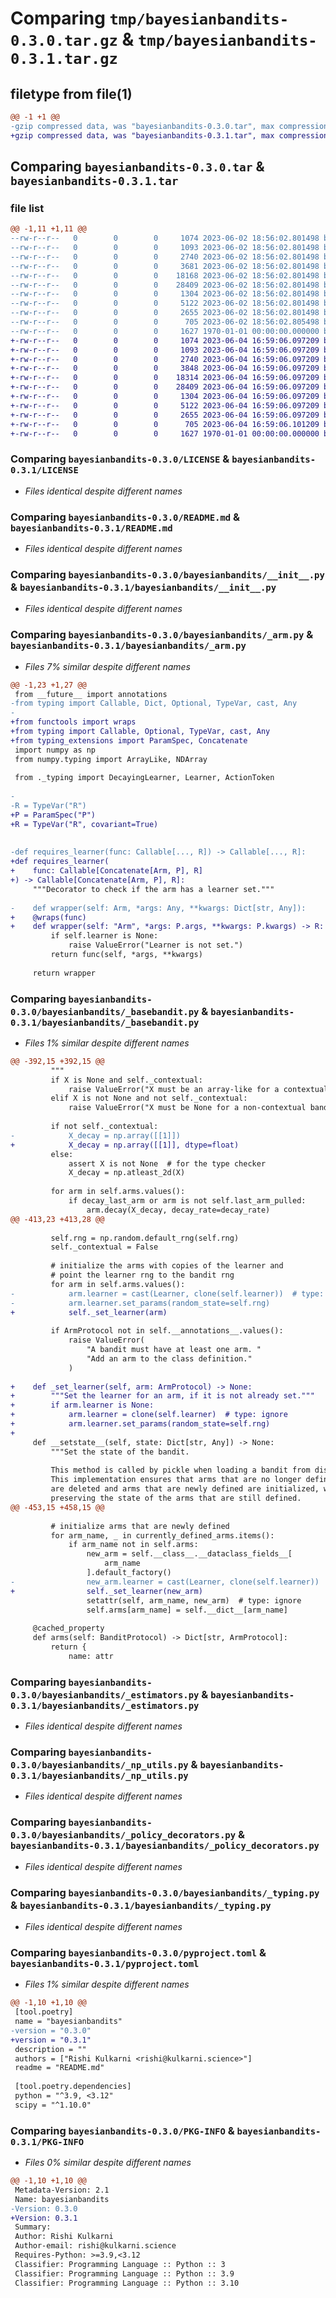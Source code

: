 # Comparing `tmp/bayesianbandits-0.3.0.tar.gz` & `tmp/bayesianbandits-0.3.1.tar.gz`

## filetype from file(1)

```diff
@@ -1 +1 @@
-gzip compressed data, was "bayesianbandits-0.3.0.tar", max compression
+gzip compressed data, was "bayesianbandits-0.3.1.tar", max compression
```

## Comparing `bayesianbandits-0.3.0.tar` & `bayesianbandits-0.3.1.tar`

### file list

```diff
@@ -1,11 +1,11 @@
--rw-r--r--   0        0        0     1074 2023-06-02 18:56:02.801498 bayesianbandits-0.3.0/LICENSE
--rw-r--r--   0        0        0     1093 2023-06-02 18:56:02.801498 bayesianbandits-0.3.0/README.md
--rw-r--r--   0        0        0     2740 2023-06-02 18:56:02.801498 bayesianbandits-0.3.0/bayesianbandits/__init__.py
--rw-r--r--   0        0        0     3681 2023-06-02 18:56:02.801498 bayesianbandits-0.3.0/bayesianbandits/_arm.py
--rw-r--r--   0        0        0    18168 2023-06-02 18:56:02.801498 bayesianbandits-0.3.0/bayesianbandits/_basebandit.py
--rw-r--r--   0        0        0    28409 2023-06-02 18:56:02.801498 bayesianbandits-0.3.0/bayesianbandits/_estimators.py
--rw-r--r--   0        0        0     1304 2023-06-02 18:56:02.801498 bayesianbandits-0.3.0/bayesianbandits/_np_utils.py
--rw-r--r--   0        0        0     5122 2023-06-02 18:56:02.801498 bayesianbandits-0.3.0/bayesianbandits/_policy_decorators.py
--rw-r--r--   0        0        0     2655 2023-06-02 18:56:02.801498 bayesianbandits-0.3.0/bayesianbandits/_typing.py
--rw-r--r--   0        0        0      705 2023-06-02 18:56:02.805498 bayesianbandits-0.3.0/pyproject.toml
--rw-r--r--   0        0        0     1627 1970-01-01 00:00:00.000000 bayesianbandits-0.3.0/PKG-INFO
+-rw-r--r--   0        0        0     1074 2023-06-04 16:59:06.097209 bayesianbandits-0.3.1/LICENSE
+-rw-r--r--   0        0        0     1093 2023-06-04 16:59:06.097209 bayesianbandits-0.3.1/README.md
+-rw-r--r--   0        0        0     2740 2023-06-04 16:59:06.097209 bayesianbandits-0.3.1/bayesianbandits/__init__.py
+-rw-r--r--   0        0        0     3848 2023-06-04 16:59:06.097209 bayesianbandits-0.3.1/bayesianbandits/_arm.py
+-rw-r--r--   0        0        0    18314 2023-06-04 16:59:06.097209 bayesianbandits-0.3.1/bayesianbandits/_basebandit.py
+-rw-r--r--   0        0        0    28409 2023-06-04 16:59:06.097209 bayesianbandits-0.3.1/bayesianbandits/_estimators.py
+-rw-r--r--   0        0        0     1304 2023-06-04 16:59:06.097209 bayesianbandits-0.3.1/bayesianbandits/_np_utils.py
+-rw-r--r--   0        0        0     5122 2023-06-04 16:59:06.097209 bayesianbandits-0.3.1/bayesianbandits/_policy_decorators.py
+-rw-r--r--   0        0        0     2655 2023-06-04 16:59:06.097209 bayesianbandits-0.3.1/bayesianbandits/_typing.py
+-rw-r--r--   0        0        0      705 2023-06-04 16:59:06.101209 bayesianbandits-0.3.1/pyproject.toml
+-rw-r--r--   0        0        0     1627 1970-01-01 00:00:00.000000 bayesianbandits-0.3.1/PKG-INFO
```

### Comparing `bayesianbandits-0.3.0/LICENSE` & `bayesianbandits-0.3.1/LICENSE`

 * *Files identical despite different names*

### Comparing `bayesianbandits-0.3.0/README.md` & `bayesianbandits-0.3.1/README.md`

 * *Files identical despite different names*

### Comparing `bayesianbandits-0.3.0/bayesianbandits/__init__.py` & `bayesianbandits-0.3.1/bayesianbandits/__init__.py`

 * *Files identical despite different names*

### Comparing `bayesianbandits-0.3.0/bayesianbandits/_arm.py` & `bayesianbandits-0.3.1/bayesianbandits/_arm.py`

 * *Files 7% similar despite different names*

```diff
@@ -1,23 +1,27 @@
 from __future__ import annotations
-from typing import Callable, Dict, Optional, TypeVar, cast, Any
-
+from functools import wraps
+from typing import Callable, Optional, TypeVar, cast, Any
+from typing_extensions import ParamSpec, Concatenate
 import numpy as np
 from numpy.typing import ArrayLike, NDArray
 
 from ._typing import DecayingLearner, Learner, ActionToken
 
-
-R = TypeVar("R")
+P = ParamSpec("P")
+R = TypeVar("R", covariant=True)
 
 
-def requires_learner(func: Callable[..., R]) -> Callable[..., R]:
+def requires_learner(
+    func: Callable[Concatenate[Arm, P], R]
+) -> Callable[Concatenate[Arm, P], R]:
     """Decorator to check if the arm has a learner set."""
 
-    def wrapper(self: Arm, *args: Any, **kwargs: Dict[str, Any]):
+    @wraps(func)
+    def wrapper(self: "Arm", *args: P.args, **kwargs: P.kwargs) -> R:
         if self.learner is None:
             raise ValueError("Learner is not set.")
         return func(self, *args, **kwargs)
 
     return wrapper
```

### Comparing `bayesianbandits-0.3.0/bayesianbandits/_basebandit.py` & `bayesianbandits-0.3.1/bayesianbandits/_basebandit.py`

 * *Files 1% similar despite different names*

```diff
@@ -392,15 +392,15 @@
         """
         if X is None and self._contextual:
             raise ValueError("X must be an array-like for a contextual bandit.")
         elif X is not None and not self._contextual:
             raise ValueError("X must be None for a non-contextual bandit.")
 
         if not self._contextual:
-            X_decay = np.array([[1]])
+            X_decay = np.array([[1]], dtype=float)
         else:
             assert X is not None  # for the type checker
             X_decay = np.atleast_2d(X)
 
         for arm in self.arms.values():
             if decay_last_arm or arm is not self.last_arm_pulled:
                 arm.decay(X_decay, decay_rate=decay_rate)
@@ -413,23 +413,28 @@
 
         self.rng = np.random.default_rng(self.rng)
         self._contextual = False
 
         # initialize the arms with copies of the learner and
         # point the learner rng to the bandit rng
         for arm in self.arms.values():
-            arm.learner = cast(Learner, clone(self.learner))  # type: ignore
-            arm.learner.set_params(random_state=self.rng)
+            self._set_learner(arm)
 
         if ArmProtocol not in self.__annotations__.values():
             raise ValueError(
                 "A bandit must have at least one arm. "
                 "Add an arm to the class definition."
             )
 
+    def _set_learner(self, arm: ArmProtocol) -> None:
+        """Set the learner for an arm, if it is not already set."""
+        if arm.learner is None:
+            arm.learner = clone(self.learner)  # type: ignore
+            arm.learner.set_params(random_state=self.rng)
+
     def __setstate__(self, state: Dict[str, Any]) -> None:
         """Set the state of the bandit.
 
         This method is called by pickle when loading a bandit from disk.
         This implementation ensures that arms that are no longer defined
         are deleted and arms that are newly defined are initialized, while
         preserving the state of the arms that are still defined.
@@ -453,15 +458,15 @@
 
         # initialize arms that are newly defined
         for arm_name, _ in currently_defined_arms.items():
             if arm_name not in self.arms:
                 new_arm = self.__class__.__dataclass_fields__[
                     arm_name
                 ].default_factory()
-                new_arm.learner = cast(Learner, clone(self.learner))  # type: ignore
+                self._set_learner(new_arm)
                 setattr(self, arm_name, new_arm)  # type: ignore
                 self.arms[arm_name] = self.__dict__[arm_name]
 
     @cached_property
     def arms(self: BanditProtocol) -> Dict[str, ArmProtocol]:
         return {
             name: attr
```

### Comparing `bayesianbandits-0.3.0/bayesianbandits/_estimators.py` & `bayesianbandits-0.3.1/bayesianbandits/_estimators.py`

 * *Files identical despite different names*

### Comparing `bayesianbandits-0.3.0/bayesianbandits/_np_utils.py` & `bayesianbandits-0.3.1/bayesianbandits/_np_utils.py`

 * *Files identical despite different names*

### Comparing `bayesianbandits-0.3.0/bayesianbandits/_policy_decorators.py` & `bayesianbandits-0.3.1/bayesianbandits/_policy_decorators.py`

 * *Files identical despite different names*

### Comparing `bayesianbandits-0.3.0/bayesianbandits/_typing.py` & `bayesianbandits-0.3.1/bayesianbandits/_typing.py`

 * *Files identical despite different names*

### Comparing `bayesianbandits-0.3.0/pyproject.toml` & `bayesianbandits-0.3.1/pyproject.toml`

 * *Files 1% similar despite different names*

```diff
@@ -1,10 +1,10 @@
 [tool.poetry]
 name = "bayesianbandits"
-version = "0.3.0"
+version = "0.3.1"
 description = ""
 authors = ["Rishi Kulkarni <rishi@kulkarni.science>"]
 readme = "README.md"
 
 [tool.poetry.dependencies]
 python = "^3.9, <3.12"
 scipy = "^1.10.0"
```

### Comparing `bayesianbandits-0.3.0/PKG-INFO` & `bayesianbandits-0.3.1/PKG-INFO`

 * *Files 0% similar despite different names*

```diff
@@ -1,10 +1,10 @@
 Metadata-Version: 2.1
 Name: bayesianbandits
-Version: 0.3.0
+Version: 0.3.1
 Summary: 
 Author: Rishi Kulkarni
 Author-email: rishi@kulkarni.science
 Requires-Python: >=3.9,<3.12
 Classifier: Programming Language :: Python :: 3
 Classifier: Programming Language :: Python :: 3.9
 Classifier: Programming Language :: Python :: 3.10
```


